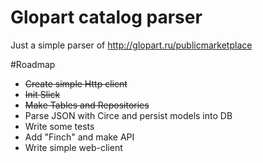 # Glopart catalog parser

Just a simple parser of http://glopart.ru/publicmarketplace

#Roadmap

 - ~~Create simple Http client~~
 - ~~Init Slick~~
 - ~~Make Tables and Repositories~~
 - Parse JSON with Circe and persist models into DB
 - Write some tests
 - Add "Finch" and make API 
 - Write simple web-client
